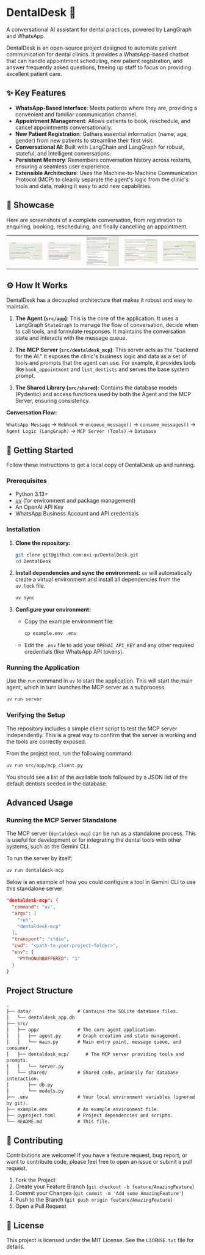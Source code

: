 # DentalDesk 🦷

A conversational AI assistant for dental practices, powered by LangGraph and WhatsApp.

DentalDesk is an open-source project designed to automate patient communication for dental clinics. It provides a WhatsApp-based chatbot that can handle appointment scheduling, new patient registration, and answer frequently asked questions, freeing up staff to focus on providing excellent patient care.

## ✨ Key Features

- **WhatsApp-Based Interface**: Meets patients where they are, providing a convenient and familiar communication channel.
- **Appointment Management**: Allows patients to book, reschedule, and cancel appointments conversationally.
- **New Patient Registration**: Gathers essential information (name, age, gender) from new patients to streamline their first visit.
- **Conversational AI**: Built with LangChain and LangGraph for robust, stateful, and intelligent conversations.
- **Persistent Memory**: Remembers conversation history across restarts, ensuring a seamless user experience.
- **Extensible Architecture**: Uses the Machine-to-Machine Communication Protocol (MCP) to cleanly separate the agent's logic from the clinic's tools and data, making it easy to add new capabilities.

## 💬 Showcase

Here are screenshots of a complete conversation, from registration to enquiring, booking, rescheduling, and finally cancelling an appointment.

<table>
  <tr>
    <td><img src="docs/images/chat-1.png" alt="New patient registration" width="200"/></td>
    <td><img src="docs/images/chat-2.png" alt="Booking an appointment" width="200"/></td>
    <td><img src="docs/images/chat-3.png" alt="Rescheduling an appointment" width="200"/></td>
    <td><img src="docs/images/chat-4.png" alt="Cancelling an appointment" width="200"/></td>
    <td><img src="docs/images/chat-5.png" alt="Final confirmation from the agent" width="200"/></td>
  </tr>
</table>

## ⚙️ How It Works

DentalDesk has a decoupled architecture that makes it robust and easy to maintain.

1.  **The Agent (`src/app`)**: This is the core of the application. It uses a LangGraph `StateGraph` to manage the flow of conversation, decide when to call tools, and formulate responses. It maintains the conversation state and interacts with the message queue.

2.  **The MCP Server (`src/dentaldesk_mcp`)**: This server acts as the "backend for the AI." It exposes the clinic's business logic and data as a set of tools and prompts that the agent can use. For example, it provides tools like `book_appointment` and `list_dentists` and serves the base system prompt.

3.  **The Shared Library (`src/shared`)**: Contains the database models (Pydantic) and access functions used by both the Agent and the MCP Server, ensuring consistency.

**Conversation Flow:**

`WhatsApp Message` -> `Webhook` -> `enqueue_message()` -> `consume_messages()` -> `Agent Logic (LangGraph)` -> `MCP Server (Tools)` -> `Database`

## 🚀 Getting Started

Follow these instructions to get a local copy of DentalDesk up and running.

### Prerequisites

- Python 3.13+
- [uv](https://github.com/astral-sh/uv) (for environment and package management)
- An OpenAI API Key
- WhatsApp Business Account and API credentials

### Installation

1.  **Clone the repository:**
    ```sh
    git clone git@github.com:oxi-p/DentalDesk.git
    cd DentalDesk
    ```

2.  **Install dependencies and sync the environment:**
    `uv` will automatically create a virtual environment and install all dependencies from the `uv.lock` file.
    ```sh
    uv sync
    ```

3.  **Configure your environment:**
    - Copy the example environment file:
      ```sh
      cp example.env .env
      ```
    - Edit the `.env` file to add your `OPENAI_API_KEY` and any other required credentials (like WhatsApp API tokens).

### Running the Application

Use the `run` command in `uv` to start the application. This will start the main agent, which in turn launches the MCP server as a subprocess.

```sh
uv run server
```

### Verifying the Setup

The repository includes a simple client script to test the MCP server independently. This is a great way to confirm that the server is working and the tools are correctly exposed.

From the project root, run the following command:
```sh
uv run src/app/mcp_client.py
```

You should see a list of the available tools followed by a JSON list of the default dentists seeded in the database.

## Advanced Usage

### Running the MCP Server Standalone

The MCP server (`dentaldesk-mcp`) can be run as a standalone process. This is useful for development or for integrating the dental tools with other systems, such as the Gemini CLI.

To run the server by itself:
```sh
uv run dentaldesk-mcp
```

Below is an example of how you could configure a tool in Gemini CLI to use this standalone server:

```json
"dentaldesk-mcp": {
  "command": "uv",
  "args": [
    "run",
    "dentaldesk-mcp"
  ],
  "transport": "stdio",
  "cwd": "<path-to-your-project-folder>",
  "env": {
    "PYTHONUNBUFFERED": "1"
  }
}
```

## Project Structure

```
.
├── data/                 # Contains the SQLite database files.
│   └── dentaldesk_app.db
├── src/
│   ├── app/              # The core agent application.
│   │   ├── agent.py      # Graph creation and state management.
│   │   └── main.py       # Main entry point, message queue, and consumer.
│   ├── dentaldesk_mcp/      # The MCP server providing tools and prompts.
│   │   └── server.py
│   └── shared/           # Shared code, primarily for database interaction.
│       ├── db.py
│       └── models.py
├── .env                  # Your local environment variables (ignored by git).
├── example.env           # An example environment file.
├── pyproject.toml        # Project dependencies and scripts.
└── README.md             # This file.
```

## 🤝 Contributing

Contributions are welcome! If you have a feature request, bug report, or want to contribute code, please feel free to open an issue or submit a pull request.

1.  Fork the Project
2.  Create your Feature Branch (`git checkout -b feature/AmazingFeature`)
3.  Commit your Changes (`git commit -m 'Add some AmazingFeature'`)
4.  Push to the Branch (`git push origin feature/AmazingFeature`)
5.  Open a Pull Request

## 📄 License

This project is licensed under the MIT License. See the `LICENSE.txt` file for details.